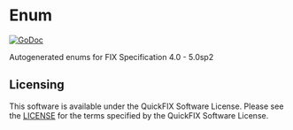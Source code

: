 # Enum
[![GoDoc](https://godoc.org/github.com/quickfixgo/enum?status.png)](https://godoc.org/github.com/quickfixgo/enum)

Autogenerated enums for FIX Specification 4.0 - 5.0sp2

## Licensing

This software is available under the QuickFIX Software License. Please see the [LICENSE](https://github.com/quickfixgo/quickfix/blob/main/LICENSE) for the terms specified by the QuickFIX Software License.
